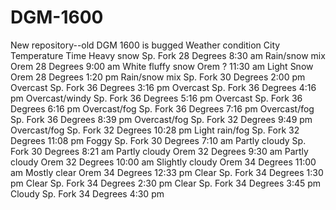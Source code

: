 # DGM-1600
New repository--old DGM 1600 is bugged
Weather condition    City    Temperature    Time
Heavy snow          Sp. Fork  28 Degrees    8:30 am
Rain/snow mix        Orem     28 Degrees    9:00 am
White fluffy snow    Orem          ?       11:30 am
Light Snow           Orem     28 Degrees    1:20 pm
Rain/snow mix       Sp. Fork  30 Degrees    2:00 pm
Overcast            Sp. Fork  36 Degrees    3:16 pm
Overcast            Sp. Fork  36 Degrees    4:16 pm
Overcast/windy      Sp. Fork  36 Degrees    5:16 pm
Overcast            Sp. Fork  36 Degrees    6:16 pm
Overcast/fog        Sp. Fork  36 Degrees    7:16 pm
Overcast/fog        Sp. Fork  36 Degrees    8:39 pm
Overcast/fog        Sp. Fork  32 Degrees    9:49 pm
Overcast/fog        Sp. Fork  32 Degrees   10:28 pm
Light rain/fog      Sp. Fork  32 Degrees   11:08 pm
Foggy               Sp. Fork  30 Degrees    7:10 am
Partly cloudy       Sp. Fork  30 Degrees    8:21 am
Partly cloudy        Orem     32 Degrees    9:30 am
Partly cloudy        Orem     32 Degrees   10:00 am
Slightly cloudy      Orem     34 Degrees   11:00 am
Mostly clear         Orem     34 Degrees   12:33 pm
Clear               Sp. Fork  34 Degrees    1:30 pm
Clear               Sp. Fork  34 Degrees    2:30 pm
Clear               Sp. Fork  34 Degrees    3:45 pm
Cloudy              Sp. Fork  34 Degrees    4:30 pm
